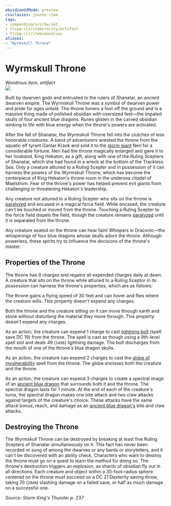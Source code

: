 ```yaml
---
obsidianUIMode: preview
cssclasses: json5e-item
tags:
- compendium/src/5e/skt
- ttrpg-cli/item/rarity/artifact
- ttrpg-cli/item/wondrous
aliases: 
- "Wyrmskull Throne"
---
```

# Wyrmskull Throne
*Wondrous Item, artifact*  
![](/3-Mechanics/CLI/items/img/wyrmskull-throne.webp#right)  


Built by dwarven gods and entrusted to the rulers of Shanatar, an ancient dwarven empire. The Wyrmskull Throne was a symbol of dwarven power and pride for ages untold. The throne hovers a foot off the ground and is a massive thing made of polished obsidian with oversized feet—the impaled skulls of four ancient blue dragons. Runes glisten in the carved obsidian winking to life with blue energy when the throne's powers are activated.

After the fall of Shanatar, the Wyrmskull Throne fell into the clutches of less honorable creatures. A band of adventurers wrested the throne from the aquatic elf tyrant Gantar Kraok and sold it to the [storm giant](/3-Mechanics/CLI/bestiary/giant/storm-giant.md) Neri for a considerable fortune. Neri had the throne magically enlarged and gave it to her husband, King Hekaton, as a gift, along with one of the Ruling Scepters of Shanatar, which she had found in a wreck at the bottom of the Trackless Sea. Only a creature attuned to a Ruling Scepter and in possession of it can harness the powers of the Wyrmskull Throne, which has become the centerpiece of King Hekaton's throne room in the undersea citadel of Maelstrom. Fear of the throne's power has helped prevent evil giants from challenging or threatening Hekaton's leadership.

Any creature not attuned to a Ruling Scepter who sits on the throne is [paralyzed](/3-Mechanics/CLI/rules/conditions.md#paralyzed) and encased in a magical force field. While encased, the creature can't be touched or moved from the throne. Touching a Ruling Scepter to the force field dispels the field, though the creature remains [paralyzed](/3-Mechanics/CLI/rules/conditions.md#paralyzed) until it is separated from the throne.

Any creature seated on the throne can hear faint Whispers in Draconic—the whisperings of four blue dragons whose skulls adorn the throne. Although powerless, these spirits try to influence the decisions of the throne's master.

## Properties of the Throne

The throne has 9 charges and regains all expended charges daily at dawn. A creature that sits on the throne while attuned to a Ruling Sceptor in its possession can harness the throne's properties, which are as follows:

The throne gains a flying speed of 30 feet and can hover and flies where the creature wills. This property doesn't expend any charges.

Both the throne and the creature sitting on it can move through earth and stone without disturbing the material they move through. This property doesn't expend any charges.

As an action, the creature can expend 1 charge to cast [lightning bolt](/3-Mechanics/CLI/spells/lightning-bolt.md) (spell save DC 19) from the throne. The spell is cast as though using a 9th-level spell slot and deals 49 (`14d6`) lightning damage. The bolt discharges from the mouth of one of the throne's blue dragon skulls.

As an action, the creature can expend 2 charges to cast the [globe of invulnerability](/3-Mechanics/CLI/spells/globe-of-invulnerability.md) spell from the throne. The globe encloses both the creature and the throne.

As an action, the creature can expend 3 charges to create a spectral image of an [ancient blue dragon](/3-Mechanics/CLI/bestiary/dragon/ancient-blue-dragon.md) that surrounds both it and the throne. The spectral dragon lasts for 1 minute. At the end of each of the creature's turns, the spectral dragon makes one bite attack and two claw attacks against targets of the creature's choice. These attacks have the same attack bonus, reach, and damage as an [ancient blue dragon's](/3-Mechanics/CLI/bestiary/dragon/ancient-blue-dragon.md) bite and claw attacks.

## Destroying the Throne

The Wyrmskull Throne can be destroyed by breaking at least five Ruling Scepters of Shanatar simultaneously on it. This fact has never been recorded or sung of among the dwarves or any bards or storytellers, and it can't be discovered with an ability check. Characters who want to destroy the throne must go on a quest to learn the method for doing so. The throne's destruction triggers an explosion, as shards of obsidian fly out in all directions. Each creature and object within a 30-foot-radius sphere centered on the throne must succeed on a DC 21 Dexterity saving throw, taking 70 (`20d6`) slashing damage on a failed save, or half as much damage on a successful one.

*Source: Storm King's Thunder p. 237*
